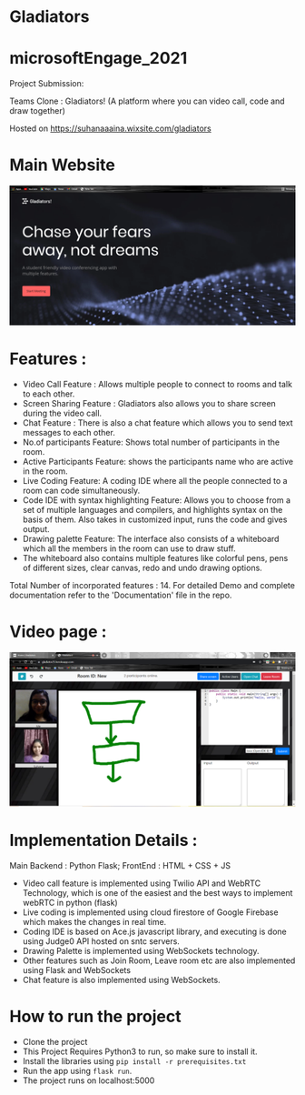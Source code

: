 # Gladiators
# microsoftEngage_2021

Project Submission:

Teams Clone : Gladiators! (A platform where you can video call, code and draw together)

Hosted on https://suhanaaaina.wixsite.com/gladiators

# Main Website 
![Example Image](https://github.com/Tushika25/Gladiators/blob/main/Main%20website.png)




# Features :

- Video Call Feature : Allows multiple people to connect to rooms and talk to each other.
- Screen Sharing Feature : Gladiators also allows you to share screen during the video call.
- Chat Feature : There is also a chat feature which allows you to send text messages to each other.
- No.of participants Feature: Shows total number of participants in the room.
- Active Participants Feature: shows the participants name who are active in the room.
- Live Coding Feature: A coding IDE where all the people connected to a room can code simultaneously.
- Code IDE with syntax highlighting Feature: Allows you to choose from a set of multiple languages and compilers, and highlights syntax on the basis of them. Also takes in customized input, runs the code and gives output.
- Drawing palette Feature: The interface also consists of a whiteboard which all the members in the room can use to draw stuff. 
- The whiteboard also contains multiple features like colorful pens, pens of different sizes, clear canvas, redo and undo drawing options.

Total Number of incorporated features : 14.
For detailed Demo and complete documentation refer to the 'Documentation' file in the repo.

# Video page :
![Example Image](https://github.com/Tushika25/Gladiators/blob/main/Video%20page.png)


# Implementation Details :

Main Backend : Python Flask;
FrontEnd : HTML + CSS + JS

- Video call feature is implemented using Twilio API and WebRTC Technology, which is one of the easiest and the best ways to implement webRTC in python (flask)
- Live coding is implemented using cloud firestore of Google Firebase which makes the changes in real time.
- Coding IDE is based on Ace.js javascript library, and executing is done using Judge0 API hosted on sntc servers.
- Drawing Palette is implemented using WebSockets technology.
- Other features such as Join Room, Leave room etc are also implemented using Flask and WebSockets
- Chat feature is also implemented using WebSockets.

# How to run the project

- Clone the project
- This Project Requires Python3 to run, so make sure to install it.
- Install the libraries using `pip install -r prerequisites.txt`
- Run the app using `flask run`.
- The project runs on localhost:5000
